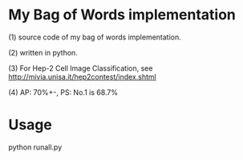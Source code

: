 # My Bag of Words implementation
(1) source code of my bag of words implementation.

(2) written in python.

(3) For Hep-2 Cell Image Classification, see http://mivia.unisa.it/hep2contest/index.shtml

(4) AP: 70%+-,  PS: No.1 is 68.7%

# Usage
python runall.py